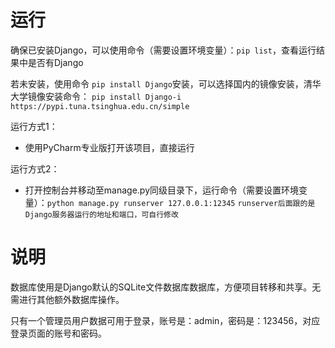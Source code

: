 # 运行

确保已安装Django，可以使用命令（需要设置环境变量）：`pip list`，查看运行结果中是否有Django

若未安装，使用命令 `pip install Django`安装，可以选择国内的镜像安装，清华大学镜像安装命令：
`pip install Django-i https://pypi.tuna.tsinghua.edu.cn/simple`



运行方式1： 

- 使用PyCharm专业版打开该项目，直接运行

运行方式2：

- 打开控制台并移动至manage.py同级目录下，运行命令（需要设置环境变量）：`python manage.py runserver 127.0.0.1:12345`
  `runserver后面跟的是Django服务器运行的地址和端口，可自行修改`

# 说明

数据库使用是Django默认的SQLite文件数据库数据库，方便项目转移和共享。无需进行其他额外数据库操作。

只有一个管理员用户数据可用于登录，账号是：admin，密码是：123456，对应登录页面的账号和密码。